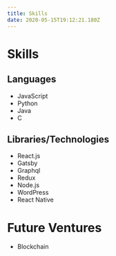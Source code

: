 ```yaml
---
title: Skills
date: 2020-05-15T19:12:21.180Z
---
```

# Skills
## Languages
- JavaScript
- Python 
- Java
- C

## Libraries/Technologies
- React.js
- Gatsby
- Graphql
- Redux
- Node.js
- WordPress
- React Native

# Future Ventures
- Blockchain 
